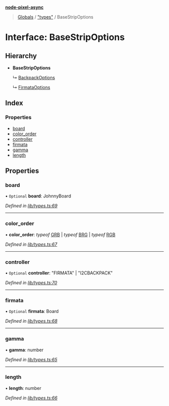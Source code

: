 **[node-pixel-async](../README.md)**

> [Globals](../globals.md) / ["types"](../modules/_types_.md) / BaseStripOptions

# Interface: BaseStripOptions

## Hierarchy

* **BaseStripOptions**

  ↳ [BackpackOptions](_types_.backpackoptions.md)

  ↳ [FirmataOptions](_types_.firmataoptions.md)

## Index

### Properties

* [board](_types_.basestripoptions.md#board)
* [color\_order](_types_.basestripoptions.md#color_order)
* [controller](_types_.basestripoptions.md#controller)
* [firmata](_types_.basestripoptions.md#firmata)
* [gamma](_types_.basestripoptions.md#gamma)
* [length](_types_.basestripoptions.md#length)

## Properties

### board

• `Optional` **board**: JohnnyBoard

*Defined in [lib/types.ts:69](https://github.com/hweeks/node-pixel-async/blob/c6b1f13/lib/types.ts#L69)*

___

### color\_order

•  **color\_order**: *typeof* [GRB](../modules/_constants_.md#grb) \| *typeof* [BRG](../modules/_constants_.md#brg) \| *typeof* [RGB](../modules/_constants_.md#rgb)

*Defined in [lib/types.ts:67](https://github.com/hweeks/node-pixel-async/blob/c6b1f13/lib/types.ts#L67)*

___

### controller

• `Optional` **controller**: \"FIRMATA\" \| \"I2CBACKPACK\"

*Defined in [lib/types.ts:70](https://github.com/hweeks/node-pixel-async/blob/c6b1f13/lib/types.ts#L70)*

___

### firmata

• `Optional` **firmata**: Board

*Defined in [lib/types.ts:68](https://github.com/hweeks/node-pixel-async/blob/c6b1f13/lib/types.ts#L68)*

___

### gamma

•  **gamma**: number

*Defined in [lib/types.ts:65](https://github.com/hweeks/node-pixel-async/blob/c6b1f13/lib/types.ts#L65)*

___

### length

•  **length**: number

*Defined in [lib/types.ts:66](https://github.com/hweeks/node-pixel-async/blob/c6b1f13/lib/types.ts#L66)*
